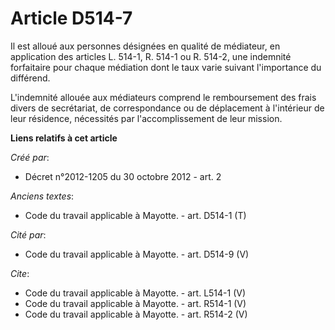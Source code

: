 # Article D514-7

Il est alloué aux personnes désignées en qualité de médiateur, en application des articles L. 514-1, R. 514-1 ou R. 514-2,
une indemnité forfaitaire pour chaque médiation dont le taux varie suivant l'importance du différend. 

L'indemnité allouée aux médiateurs comprend le remboursement des frais divers de secrétariat, de correspondance ou de
déplacement à l'intérieur de leur résidence, nécessités par l'accomplissement de leur mission.

**Liens relatifs à cet article**

_Créé par_:

  - Décret n°2012-1205 du 30 octobre 2012 - art. 2

_Anciens textes_:

  - Code du travail applicable à Mayotte. - art. D514-1 (T)

_Cité par_:

  - Code du travail applicable à Mayotte. - art. D514-9 (V)

_Cite_:

  - Code du travail applicable à Mayotte. - art. L514-1 (V)
  - Code du travail applicable à Mayotte. - art. R514-1 (V)
  - Code du travail applicable à Mayotte. - art. R514-2 (V)
